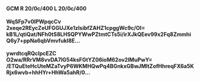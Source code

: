 #### GCM R 20/0c/400 L 20/0c/400
**WqSFp7v0IPWpqcCv**<br/>**2xeqe2REycZeUFGGUJXe1zlsibfZAHZ1cpggWc9c/OI=**<br/>**kB1L/qtiQat/NFh0tS8LHSQPYWwPZtmtCTs5i/irXJkQEev99x2Fq8ZmmhiQ6y7+ppNa6qbVmvfukI8E...**<br/><br/>
**ywrdtcqRQcIpcEZC**<br/>**O2wa/RRrVM8vvDA7IG54ksFGtYZ06ioM62ov2IMuPwY=**<br/>**/ETQuEteHcUteMZaTvyP6WKMHQwPq4BGnkxGBwJMltZofHhreqFX6a5KRjx6wvb+hhHYr+HhWa5ahR/0...**